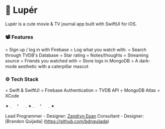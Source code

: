 # 🐛 Lupér

Lupér is a cute movie & TV journal app built with SwiftUI for iOS.

### 📽 Features
⟡ Sign up / log in with Firebase
⟡ Log what you watch with:
  ⟡ Search through TVDB's Database
  ⟡ Star rating
  ⟡ Notes/thoughts
  ⟡ Streaming source
  ⟡ Friends you watched with
⟡ Store logs in MongoDB
⟡ A dark-mode aesthetic with a caterpillar mascot

### ⚙️ Tech Stack
⟡ Swift & SwiftUI
⟡ Firebase Authentication
⟡ TVDB API
⟡ MongoDB Atlas
⟡ XCode

✦ . 　⁺ 　 . ✦ . 　⁺ 　 . ✦

Lead Programmer - Designer: [Zandryn Epan](https://github.com/zandryn)
Consultant - Designer: [Brandon Quijada] (https://github.com/bdnquijada)
